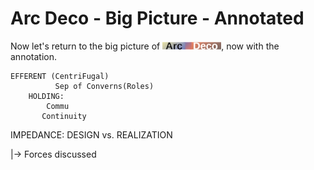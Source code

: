 # Arc Deco - Big Picture - Annotated

Now let's return to the big picture of [![Arc Deco.](../../../_rsc/_img/ArcDeco/ArcDeco-bar-12px.jpg)](../../), now with the annotation.
  
    EFFERENT (CentriFugal)
              Sep of Converns(Roles)
        HOLDING:
            Commu
           Continuity

IMPEDANCE: DESIGN vs. REALIZATION


|-> Forces discussed
